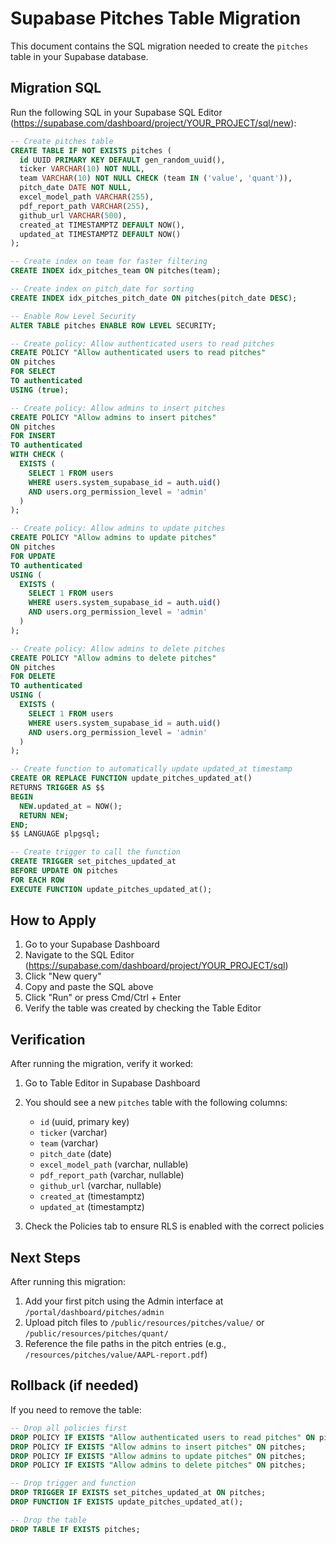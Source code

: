 # Supabase Pitches Table Migration

This document contains the SQL migration needed to create the `pitches` table in your Supabase database.

## Migration SQL

Run the following SQL in your Supabase SQL Editor (https://supabase.com/dashboard/project/YOUR_PROJECT/sql/new):

```sql
-- Create pitches table
CREATE TABLE IF NOT EXISTS pitches (
  id UUID PRIMARY KEY DEFAULT gen_random_uuid(),
  ticker VARCHAR(10) NOT NULL,
  team VARCHAR(10) NOT NULL CHECK (team IN ('value', 'quant')),
  pitch_date DATE NOT NULL,
  excel_model_path VARCHAR(255),
  pdf_report_path VARCHAR(255),
  github_url VARCHAR(500),
  created_at TIMESTAMPTZ DEFAULT NOW(),
  updated_at TIMESTAMPTZ DEFAULT NOW()
);

-- Create index on team for faster filtering
CREATE INDEX idx_pitches_team ON pitches(team);

-- Create index on pitch_date for sorting
CREATE INDEX idx_pitches_pitch_date ON pitches(pitch_date DESC);

-- Enable Row Level Security
ALTER TABLE pitches ENABLE ROW LEVEL SECURITY;

-- Create policy: Allow authenticated users to read pitches
CREATE POLICY "Allow authenticated users to read pitches"
ON pitches
FOR SELECT
TO authenticated
USING (true);

-- Create policy: Allow admins to insert pitches
CREATE POLICY "Allow admins to insert pitches"
ON pitches
FOR INSERT
TO authenticated
WITH CHECK (
  EXISTS (
    SELECT 1 FROM users
    WHERE users.system_supabase_id = auth.uid()
    AND users.org_permission_level = 'admin'
  )
);

-- Create policy: Allow admins to update pitches
CREATE POLICY "Allow admins to update pitches"
ON pitches
FOR UPDATE
TO authenticated
USING (
  EXISTS (
    SELECT 1 FROM users
    WHERE users.system_supabase_id = auth.uid()
    AND users.org_permission_level = 'admin'
  )
);

-- Create policy: Allow admins to delete pitches
CREATE POLICY "Allow admins to delete pitches"
ON pitches
FOR DELETE
TO authenticated
USING (
  EXISTS (
    SELECT 1 FROM users
    WHERE users.system_supabase_id = auth.uid()
    AND users.org_permission_level = 'admin'
  )
);

-- Create function to automatically update updated_at timestamp
CREATE OR REPLACE FUNCTION update_pitches_updated_at()
RETURNS TRIGGER AS $$
BEGIN
  NEW.updated_at = NOW();
  RETURN NEW;
END;
$$ LANGUAGE plpgsql;

-- Create trigger to call the function
CREATE TRIGGER set_pitches_updated_at
BEFORE UPDATE ON pitches
FOR EACH ROW
EXECUTE FUNCTION update_pitches_updated_at();
```

## How to Apply

1. Go to your Supabase Dashboard
2. Navigate to the SQL Editor (https://supabase.com/dashboard/project/YOUR_PROJECT/sql)
3. Click "New query"
4. Copy and paste the SQL above
5. Click "Run" or press Cmd/Ctrl + Enter
6. Verify the table was created by checking the Table Editor

## Verification

After running the migration, verify it worked:

1. Go to Table Editor in Supabase Dashboard
2. You should see a new `pitches` table with the following columns:

   - `id` (uuid, primary key)
   - `ticker` (varchar)
   - `team` (varchar)
   - `pitch_date` (date)
   - `excel_model_path` (varchar, nullable)
   - `pdf_report_path` (varchar, nullable)
   - `github_url` (varchar, nullable)
   - `created_at` (timestamptz)
   - `updated_at` (timestamptz)

3. Check the Policies tab to ensure RLS is enabled with the correct policies

## Next Steps

After running this migration:

1. Add your first pitch using the Admin interface at `/portal/dashboard/pitches/admin`
2. Upload pitch files to `/public/resources/pitches/value/` or `/public/resources/pitches/quant/`
3. Reference the file paths in the pitch entries (e.g., `/resources/pitches/value/AAPL-report.pdf`)

## Rollback (if needed)

If you need to remove the table:

```sql
-- Drop all policies first
DROP POLICY IF EXISTS "Allow authenticated users to read pitches" ON pitches;
DROP POLICY IF EXISTS "Allow admins to insert pitches" ON pitches;
DROP POLICY IF EXISTS "Allow admins to update pitches" ON pitches;
DROP POLICY IF EXISTS "Allow admins to delete pitches" ON pitches;

-- Drop trigger and function
DROP TRIGGER IF EXISTS set_pitches_updated_at ON pitches;
DROP FUNCTION IF EXISTS update_pitches_updated_at();

-- Drop the table
DROP TABLE IF EXISTS pitches;
```
